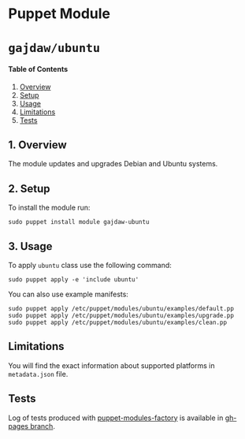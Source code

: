 # Puppet Module
# `gajdaw/ubuntu`

#### Table of Contents

1. [Overview](#overview)
2. [Setup](#setup)
3. [Usage](#usage)
4. [Limitations](#limitations)
5. [Tests](#tests)

## 1. Overview

The module updates and upgrades Debian and Ubuntu systems.

## 2. Setup

To install the module run:

    sudo puppet install module gajdaw-ubuntu

## 3. Usage

To apply `ubuntu` class use the following command:

    sudo puppet apply -e 'include ubuntu'

You can also use example manifests:

    sudo puppet apply /etc/puppet/modules/ubuntu/examples/default.pp
    sudo puppet apply /etc/puppet/modules/ubuntu/examples/upgrade.pp
    sudo puppet apply /etc/puppet/modules/ubuntu/examples/clean.pp

## Limitations

You will find the exact information about supported platforms
in `metadata.json` file.

## Tests

Log of tests produced with [puppet-modules-factory](https://github.com/puppet-by-examples/puppet-modules-factory)
is available in [gh-pages branch](https://github.com/puppet-by-examples/puppet-ubuntu/tree/gh-pages/log).
